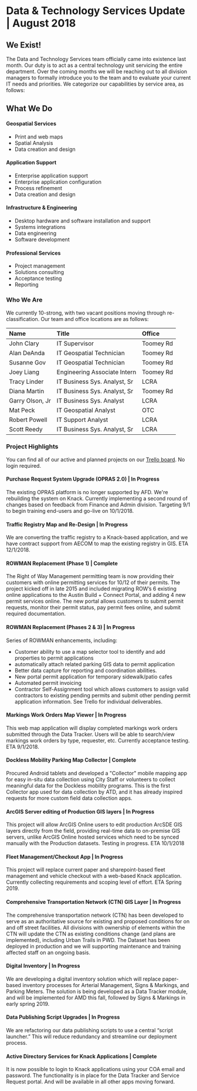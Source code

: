 # Data & Technology Services Update | August 2018

## We Exist!
The Data and Technology Services team officially came into existence last month. Our duty is to act as a central technology unit servicing the entire department. Over the coming months we will be reaching out to all division managers to formally introduce you to the team and to evaluate your current IT needs and priorities. We categorize our capabilities by service area, as follows:


## What We Do
#### Geospatial Services
- Print and web maps
- Spatial Analysis
- Data creation and design

#### Application Support
- Enterprise application support
- Enterprise application configuration
- Process refinement
- Data creation and design

#### Infrastructure & Engineering
- Desktop hardware and software installation and support
- Systems integrations
- Data engineering
- Software development

#### Professional Services
- Project management
- Solutions consulting
- Acceptance testing
- Reporting


### Who We Are
We currently 10-strong, with two vacant positions moving through re-classification. Our team and office locations are as follows:

| Name                | Title           | Office      |
|:----|:----|:----|
| John Clary          | IT Supervisor        | Toomey Rd |
| Alan DeAnda         | IT Geospatial Technician           | Toomey Rd |
| Susanne Gov         | IT Geospatial Technician           | Toomey Rd |
| Joey Liang          | Engineering Associate Intern           | Toomey Rd |
| Tracy Linder        | IT Business Sys. Analyst, Sr                | LCRA |
| Diana Martin        | IT Business Sys. Analyst, Sr           | Toomey Rd |
| Garry Olson, Jr     | IT Business Sys. Analyst                | LCRA |
| Mat Peck            | IT Geospatial Analyst                 | OTC |
| Robert Powell       | IT Support Analyst                | LCRA |
| Scott Reedy         | IT Business Sys. Analyst, Sr                | LCRA |

### Project Highlights
You can find all of our active and planned projects on our [Trello board](https://trello.com/b/pNbgaKme/data-technology-services-operations). No login required.

#### Purchase Request System Upgrade (OPRAS 2.0) | In Progress
The existing OPRAS platform is no longer supported by AFD. We're rebuilding the system on Knack. Currently implementing a second round of changes based on feedback from Finance and Admin division. Targeting 9/1 to begin training end-users and go-live on 10/1/2018.

#### Traffic Registry Map and Re-Design | In Progress
We are converting the traffic registry to a Knack-based application, and we have contract support from AECOM to map the existing registry in GIS. ETA 12/1/2018.

#### ROWMAN Replacement (Phase 1) | Complete
The Right of Way Management permitting team is now providing their customers with online permitting services for 10/12 of their permits. The project kicked off in late 2015 and included migrating ROW’s 6 existing online applications to the Austin Build + Connect Portal, and adding 4 new permit services online. The new portal allows customers to submit permit requests, monitor their permit status, pay permit fees online, and submit required documentation.

#### ROWMAN Replacement (Phases 2 & 3) | In Progress
Series of ROWMAN enhancements, including:
- Customer ability to use a map selector tool to identify and add properties to permit applications
- automatically attach related parking GIS data to permit application
- Better data capture for reporting and coordination abilities.
- New portal permit application for temporary sidewalk/patio cafes
- Automated permit invoicing
- Contractor Self-Assignment tool which  allows customers to assign valid contractors to existing pending permits and submit other pending permit application information. See Trello for individual deliverables.

#### Markings Work Orders Map Viewer | In Progress
This web map application will display completed markings work orders submitted through the Data Tracker. Users will be able to search/view markings work orders by type, requester, etc. Currently acceptance testing. ETA 9/1/2018.

#### Dockless Mobility Parking Map Collector | Complete
Procured Android tablets and developed a  "Collector" mobile mapping app for easy in-situ data collection using City Staff or volunteers to collect meaningful data for the Dockless mobility programs. This is the first Collector app used for data collection by ATD, and it has already inspired requests for more custom field data collection apps.

#### ArcGIS Server editing of Production GIS layers | In Progress
This project will allow ArcGIS Online users to edit production ArcSDE GIS layers directly from the field, providing real-time data to on-premise GIS servers, unlike ArcGIS Online hosted services which need to be synced manually with the Production datasets. Testing in progress. ETA 10/1/2018

#### Fleet Management/Checkout App | In Progress
This project will replace current paper and sharepoint-based fleet management and vehicle checkout with a web-based Knack application. Currently collecting requirements and scoping level of effort. ETA Spring 2019.

#### Comprehensive Transportation Network (CTN) GIS Layer | In Progress
The comprehensive transportation network (CTN) has been developed to serve as an authoritative source for existing and proposed conditions for on and off street facilities. All divisions with ownership of elements within the CTN will update the CTN as existing conditions change (and plans are implemented), including Urban Trails in PWD. The Dataset has been deployed in production and we will supporting maintenance and training affected staff on an ongoing basis.

#### Digital Inventory | In Progress
We are developing a digital inventory solution which will replace paper-based inventory processes for Arterial Management, Signs & Markings, and Parking Meters. The solution is being developed as a Data Tracker module, and will be implemented for AMD this fall, followed by Signs & Markings in early spring 2019.

#### Data Publishing Script Upgrades | In Progress
We are refactoring our data publishing scripts to use a central “script launcher.” This will reduce redundancy and streamline our deployment process.

#### Active Directory Services for Knack Applications | Complete
It is now possible to login to Knack applications using your COA email and password. The functionality is in place for the Data Tracker and Service Request portal. And will be available in all other apps moving forward.

